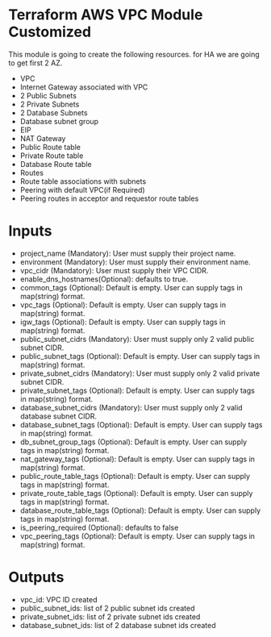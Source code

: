 # Terraform AWS VPC Module Customized

This module is going to create the following resources. for HA we are going to get first 2 AZ.

* VPC
* Internet Gateway associated with VPC
* 2 Public Subnets
* 2 Private Subnets
* 2 Database Subnets
* Database subnet group
* EIP
* NAT Gateway
* Public Route table
* Private Route table
* Database Route table
* Routes
* Route table associations with subnets
* Peering with default VPC(if Required)
* Peering routes in acceptor and requestor route tables

# Inputs
* project_name (Mandatory): User must supply their project name.
* environment (Mandatory): User must supply their environment name.
* vpc_cidr (Mandatory): User must supply their VPC CIDR.
* enable_dns_hostnames(Optional): defaults to true.
* common_tags (Optional): Default is empty. User can supply tags in map(string) format.
* vpc_tags (Optional): Default is empty. User can supply tags in map(string) format.
* igw_tags (Optional): Default is empty. User can supply tags in map(string) format.
* public_subnet_cidrs (Mandatory): User must supply only 2 valid public subnet CIDR.
* public_subnet_tags (Optional): Default is empty. User can supply tags in map(string) format.
* private_subnet_cidrs (Mandatory): User must supply only 2 valid private subnet CIDR.
* private_subnet_tags (Optional): Default is empty. User can supply tags in map(string) format.
* database_subnet_cidrs (Mandatory): User must supply only 2 valid database subnet CIDR.
* database_subnet_tags (Optional): Default is empty. User can supply tags in map(string) format.
* db_subnet_group_tags (Optional): Default is empty. User can supply tags in map(string) format.
* nat_gateway_tags (Optional): Default is empty. User can supply tags in map(string) format.
* public_route_table_tags (Optional): Default is empty. User can supply tags in map(string) format.
* private_route_table_tags (Optional): Default is empty. User can supply tags in map(string) format.
* database_route_table_tags (Optional): Default is empty. User can supply tags in map(string) format.
* is_peering_required (Optional): defaults to false
* vpc_peering_tags (Optional): Default is empty. User can supply tags in map(string) format.

# Outputs
* vpc_id: VPC ID created
* public_subnet_ids: list of 2 public subnet ids created
* private_subnet_ids: list of 2 private subnet ids created
* database_subnet_ids: list of 2 database subnet ids created